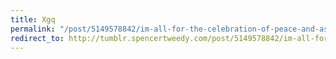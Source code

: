 ```yaml
---
title: Xgq
permalink: "/post/5149578842/im-all-for-the-celebration-of-peace-and-as"
redirect_to: http://tumblr.spencertweedy.com/post/5149578842/im-all-for-the-celebration-of-peace-and-as
---
```


